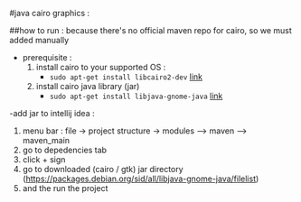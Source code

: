#java cairo graphics : 

##how to run : 
because there's no official maven repo for cairo, so we must added manually 

- prerequisite :
  1. install cairo to your supported OS : 
      - ```sudo apt-get install libcairo2-dev```  [link](https://www.cairographics.org/download/)
  2. install cairo java library (jar)
      - ```sudo apt-get install libjava-gnome-java```  [link](https://www.cairographics.org/cairo-java/)
     
-add jar to intellij idea :
  1. menu bar : file -> project structure -> modules --> maven --> maven_main 
  2. go to depedencies tab 
  3. click + sign 
  4. go to downloaded (cairo / gtk) jar directory (https://packages.debian.org/sid/all/libjava-gnome-java/filelist)
  5. and the run the project 
  
  